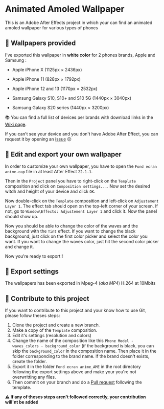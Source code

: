 # Animated Amoled Wallpaper
This is an Adobe After Effects project in which your can find an animated amoled wallpaper for various types of phones

## 📱 Wallpapers provided

I've exported this wallpaper in **white color** for 2 phones brands, Apple and Samsung :

- Apple iPhone X (1125px × 2436px)
- Apple iPhone 11 (828px × 1792px)
- Apple iPhone 12 and 13 (1170px × 2532px)

- Samsung Galaxy S10, S10+ and S10 5G (1440px × 3040px)
- Samsung Galaxy S20 series (1440px × 3200px)

📚 You can find a full list of devices per brands with download links in the [Wiki page](https://github.com/MisterGoodDeal/animated-amoled-wallpaper/wiki). 

If you can't see your device and you don't have Adobe After Effect, you can request it by opening an [issue](https://github.com/MisterGoodDeal/animated-amoled-wallpaper/issues/new?assignees=MisterGoodDeal&labels=new+wallpaper+request&template=new-wallpaper-request.md&title=New+wallpaper+request) 🙃

## 📝 Edit and export your own wallpaper

In order to customize your own wallpaper, you have to open the `Fond ecran anime.eap` file in at least After Effect `22.1.1`.

Then in the `Project` panel you have to right-click on the `Template` composition and click on `Composition settings...`. Now set the desired witdh and height of your device and click `OK`.

Now double-click on the `Template` composition and left-click on `Adjustement Layer 1`. The effect tab should open on the top-left corner of your screen. If not, go to `Window\Effects: Adjustement Layer 1` and click it. Now the panel should show up.

Now you should be able to change the color of the waves and the background with the `Tint` effect. If you want to change the black background, just click on the first color picker and select the color you want. If you want to change the waves color, just hit the second color picker and change it.

Now you're ready to export ! 

## 📲 Export settings

The wallpapers has been exported in Mpeg-4 (*aka MP4*) H.264 at 10Mbits

## 💪 Contribute to this project

If you want to contribute to this project and your know how to use Git, please follow theses steps:

1. Clone the project and create a new branch.
2. Make a copy of the `Template` composition.
3. Edit it's settings (resolution and colors)
4. Change the name of the composition like this `Phone Model - waves_colors - background_color` (if the background is black, you can skip the `background_color` in the composition name. Then place it in the folder corresponding to the brand name. If the brand doesn't exists, create the folder.
5. Export it in the folder `Fond ecran anime_AME` in the root directory following the export settings above and make your you're not overwritting any files.
6. Then commit on your branch and do a [Pull request](https://github.com/MisterGoodDeal/animated-amoled-wallpaper/pulls) following the template.

**⚠️ If any of theses steps aren't followed correctly, your contribution will'nt be added**
